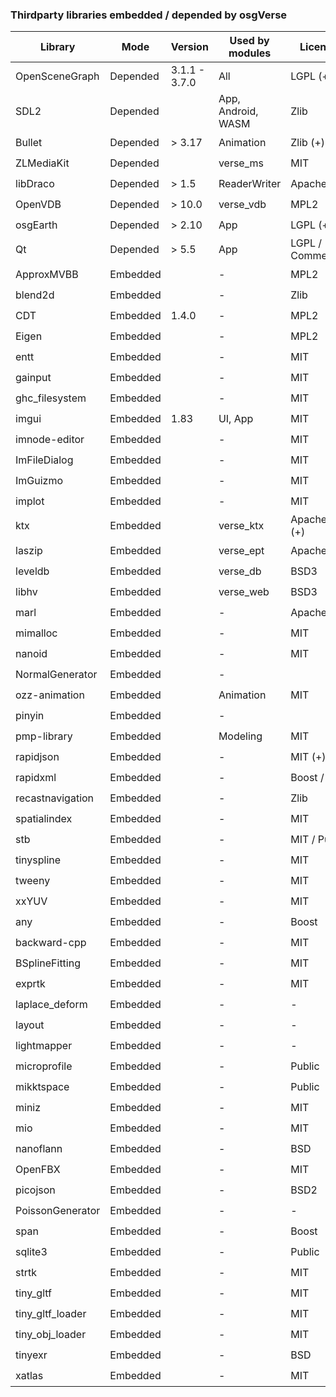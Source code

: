 ### Thirdparty libraries embedded / depended by osgVerse
| Library          | Mode     | Version       | Used by modules    | License           | Compatible with Def? | Website |
|------------------|----------|---------------|--------------------|-------------------|--------------------|-|
| OpenSceneGraph   | Depended | 3.1.1 - 3.7.0 | All                | LGPL (+)          | :heavy_check_mark: | |
| SDL2             | Depended |               | App, Android, WASM | Zlib              | :heavy_check_mark: | https://github.com/libsdl-org/SDL |
| Bullet           | Depended | > 3.17        | Animation          | Zlib (+)          | :heavy_check_mark: | https://github.com/bulletphysics/bullet3 |
| ZLMediaKit       | Depended |               | verse_ms           | MIT               | :heavy_check_mark: | https://github.com/ZLMediaKit/ZLMediaKit |
| libDraco         | Depended | > 1.5         | ReaderWriter       | Apache2           | :heavy_check_mark: | https://github.com/google/draco |
| OpenVDB          | Depended | > 10.0        | verse_vdb          | MPL2              | :heavy_check_mark: | https://github.com/AcademySoftwareFoundation/openvdb |
| osgEarth         | Depended | > 2.10        | App                | LGPL (+)          | :heavy_check_mark: | https://github.com/gwaldron/osgearth |
| Qt               | Depended | > 5.5         | App                | LGPL / Commercial | :heavy_check_mark: | |
| ApproxMVBB       | Embedded |               | -                  | MPL2              | :heavy_check_mark: | https://github.com/gabyx/ApproxMVBB |
| blend2d          | Embedded |               | -                  | Zlib              | :heavy_check_mark: | https://github.com/blend2d/blend2d |
| CDT              | Embedded | 1.4.0         | -                  | MPL2              | :heavy_check_mark: | https://github.com/artem-ogre/CDT |
| Eigen            | Embedded |               | -                  | MPL2              | :heavy_check_mark: | https://gitlab.com/libeigen/eigen |
| entt             | Embedded |               | -                  | MIT               | :heavy_check_mark: | https://github.com/skypjack/entt |
| gainput          | Embedded |               | -                  | MIT               | :heavy_check_mark: | https://github.com/jkuhlmann/gainput |
| ghc_filesystem   | Embedded |               | -                  | MIT               | :heavy_check_mark: | https://github.com/gulrak/filesystem |
| imgui            | Embedded | 1.83          | UI, App            | MIT               | :heavy_check_mark: | https://github.com/ocornut/imgui |
| imnode-editor    | Embedded |               | -                  | MIT               | :heavy_check_mark: | https://github.com/thedmd/imgui-node-editor |
| ImFileDialog     | Embedded |               | -                  | MIT               | :heavy_check_mark: | https://github.com/dfranx/ImFileDialog |
| ImGuizmo         | Embedded |               | -                  | MIT               | :heavy_check_mark: | https://github.com/CedricGuillemet/ImGuizmo |
| implot           | Embedded |               | -                  | MIT               | :heavy_check_mark: | https://github.com/epezent/implot |
| ktx              | Embedded |               | verse_ktx          | Apache2 (+)       | :heavy_check_mark: | https://github.com/KhronosGroup/KTX-Software |
| laszip           | Embedded |               | verse_ept          | Apache2           | :heavy_check_mark: | https://github.com/LASzip/LASzip |
| leveldb          | Embedded |               | verse_db           | BSD3              | :heavy_check_mark: | https://github.com/google/leveldb |
| libhv            | Embedded |               | verse_web          | BSD3              | :heavy_check_mark: | https://github.com/ithewei/libhv |
| marl             | Embedded |               | -                  | Apache2           | :heavy_check_mark: | https://github.com/google/marl |
| mimalloc         | Embedded |               | -                  | MIT               | :heavy_check_mark: | https://github.com/microsoft/mimalloc |
| nanoid           | Embedded |               | -                  | MIT               | :heavy_check_mark: | https://github.com/mcmikecreations/nanoid_cpp |
| NormalGenerator  | Embedded |               | -                  |                   | :zap: | |
| ozz-animation    | Embedded |               | Animation          | MIT               | :heavy_check_mark: | https://github.com/guillaumeblanc/ozz-animation |
| pinyin           | Embedded |               | -                  |                   | :zap: | |
| pmp-library      | Embedded |               | Modeling           | MIT               | :heavy_check_mark: | https://github.com/pmp-library/pmp-library |
| rapidjson        | Embedded |               | -                  | MIT (+)           | :heavy_check_mark: | https://github.com/Tencent/rapidjson |
| rapidxml         | Embedded |               | -                  | Boost / MIT       | :heavy_check_mark: | https://rapidxml.sourceforge.net/ |
| recastnavigation | Embedded |               | -                  | Zlib              | :heavy_check_mark: | https://github.com/recastnavigation/recastnavigation |
| spatialindex     | Embedded |               | -                  | MIT               | :heavy_check_mark: | https://github.com/libspatialindex/libspatialindex |
| stb              | Embedded |               | -                  | MIT / Public      | :heavy_check_mark: | https://github.com/nothings/stb |
| tinyspline       | Embedded |               | -                  | MIT               | :heavy_check_mark: | https://github.com/msteinbeck/tinyspline |
| tweeny           | Embedded |               | -                  | MIT               | :heavy_check_mark: | https://github.com/mobius3/tweeny |
| xxYUV            | Embedded |               | -                  | MIT               | :heavy_check_mark: | https://github.com/metarutaiga/xxYUV |
| any              | Embedded |               | -                  | Boost             | :heavy_check_mark: | https://github.com/thelink2012/any |
| backward-cpp     | Embedded |               | -                  | MIT               | :heavy_check_mark: | https://github.com/bombela/backward-cpp |
| BSplineFitting   | Embedded |               | -                  | MIT               | :heavy_check_mark: | https://github.com/QianZheng/BSplineFitting/tree/master |
| exprtk           | Embedded |               | -                  | MIT               | :heavy_check_mark: | https://github.com/ArashPartow/exprtk |
| laplace_deform   | Embedded |               | -                  | -                 | :heavy_check_mark: | |
| layout           | Embedded |               | -                  | -                 | :heavy_check_mark: | |
| lightmapper      | Embedded |               | -                  | -                 | :heavy_check_mark: | https://github.com/ands/lightmapper |
| microprofile     | Embedded |               | -                  | Public            | :heavy_check_mark: | https://github.com/jonasmr/microprofile |
| mikktspace       | Embedded |               | -                  | Public            | :heavy_check_mark: | https://github.com/mmikk/MikkTSpace |
| miniz            | Embedded |               | -                  | MIT               | :heavy_check_mark: | https://github.com/richgel999/miniz |
| mio              | Embedded |               | -                  | MIT               | :heavy_check_mark: | https://github.com/vimpunk/mio |
| nanoflann        | Embedded |               | -                  | BSD               | :heavy_check_mark: | https://github.com/jlblancoc/nanoflann |
| OpenFBX          | Embedded |               | -                  | MIT               | :heavy_check_mark: | https://github.com/nem0/OpenFBX |
| picojson         | Embedded |               | -                  | BSD2              | :heavy_check_mark: | https://github.com/kazuho/picojson |
| PoissonGenerator | Embedded |               | -                  | -                 | :heavy_check_mark: | |
| span             | Embedded |               | -                  | Boost             | :heavy_check_mark: | https://github.com/tcbrindle/span |
| sqlite3          | Embedded |               | -                  | Public            | :heavy_check_mark: | https://www.sqlite.org/index.html |
| strtk            | Embedded |               | -                  | MIT               | :heavy_check_mark: | https://github.com/ArashPartow/strtk |
| tiny_gltf        | Embedded |               | -                  | MIT               | :heavy_check_mark: | https://github.com/syoyo/tinygltf |
| tiny_gltf_loader | Embedded |               | -                  | MIT               | :heavy_check_mark: | https://github.com/syoyo/tinygltfloader |
| tiny_obj_loader  | Embedded |               | -                  | MIT               | :heavy_check_mark: | https://github.com/tinyobjloader/tinyobjloader |
| tinyexr          | Embedded |               | -                  | BSD               | :heavy_check_mark: | https://github.com/syoyo/tinyexr |
| xatlas           | Embedded |               | -                  | MIT               | :heavy_check_mark: | https://github.com/jpcy/xatlas |